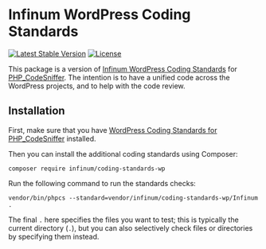 # Infinum WordPress Coding Standards

[![Latest Stable Version](https://poser.pugx.org/infinum/coding-standards-wp/v/stable)](https://packagist.org/packages/infinum/coding-standards-wp)
[![License](https://poser.pugx.org/infinum/coding-standards-wp/license)](https://packagist.org/packages/infinum/coding-standards-wp)

This package is a version of [Infinum WordPress Coding Standards](https://handbook.infinum.co/books/wordpress) for [PHP_CodeSniffer](https://github.com/squizlabs/PHP_CodeSniffer/). The intention is to have a unified code across the WordPress projects, and to help with the code review.

## Installation

First, make sure that you have [WordPress Coding Standards for PHP_CodeSniffer](https://github.com/WordPress-Coding-Standards/WordPress-Coding-Standards) installed.

Then you can install the additional coding standards using Composer:

`composer require infinum/coding-standards-wp`

Run the following command to run the standards checks:

```
vendor/bin/phpcs --standard=vendor/infinum/coding-standards-wp/Infinum .
```

The final `.` here specifies the files you want to test; this is typically the current directory (`.`), but you can also selectively check files or directories by specifying them instead.